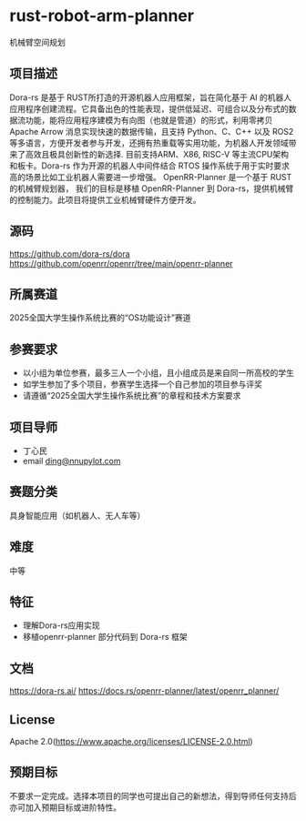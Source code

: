 # rust-robot-arm-planner
机械臂空间规划
## 项目描述
Dora-rs 是基于 RUST所打造的开源机器人应用框架，旨在简化基于 AI 的机器人应用程序创建流程。它具备出色的性能表现，提供低延迟、可组合以及分布式的数据流功能，能将应用程序建模为有向图（也就是管道）的形式，利用零拷贝 Apache Arrow 消息实现快速的数据传输，且支持 Python、C、C++ 以及 ROS2 等多语言，方便开发者参与开发，还拥有热重载等实用功能，为机器人开发领域带来了高效且极具创新性的新选择.  目前支持ARM、X86, RISC-V 等主流CPU架构和板卡。Dora-rs 作为开源的机器人中间件结合 RTOS 操作系统于用于实时要求高的场景比如工业机器人需要进一步增强。 OpenRR-Planner 是一个基于 RUST的机械臂规划器， 我们的目标是移植 OpenRR-Planner 到 Dora-rs，提供机械臂的控制能力。此项目将提供工业机械臂硬件方便开发。


## 源码
https://github.com/dora-rs/dora
https://github.com/openrr/openrr/tree/main/openrr-planner


## 所属赛道

2025全国大学生操作系统比赛的“OS功能设计”赛道

## 参赛要求

- 以小组为单位参赛，最多三人一个小组，且小组成员是来自同一所高校的学生
- 如学生参加了多个项目，参赛学生选择一个自己参加的项目参与评奖
- 请遵循“2025全国大学生操作系统比赛”的章程和技术方案要求


## 项目导师

- 丁心民
- email ding@nnupylot.com

## 赛题分类
具身智能应用（如机器人、无人车等）

## 难度
中等

## 特征
- 理解Dora-rs应用实现
- 移植openrr-planner 部分代码到 Dora-rs 框架

## 文档
https://dora-rs.ai/
https://docs.rs/openrr-planner/latest/openrr_planner/

## License

Apache 2.0(https://www.apache.org/licenses/LICENSE-2.0.html)

## 预期目标

不要求一定完成。选择本项目的同学也可提出自己的新想法，得到导师任何支持后亦可加入预期目标或进阶特性。
